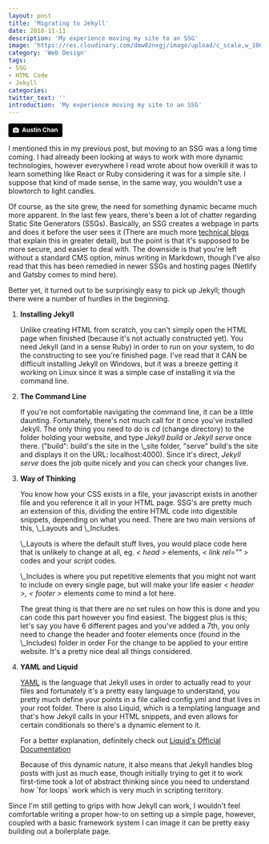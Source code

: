 ```yaml
---
layout: post
title: 'Migrating to Jekyll'
date: 2018-11-11
description: 'My experience moving my site to an SSG'
image: 'https://res.cloudinary.com/dmw0znxgj/image/upload/c_scale,w_1000/v1541954989/signs.jpg'
category: 'Web Design'
tags:
- SSG
- HTML Code
- Jekyll
categories:
twitter_text: ''
introduction: 'My experience moving my site to an SSG'
---
```

<a style="background-color:black;color:white;text-decoration:none;padding:4px 6px;font-family:-apple-system, BlinkMacSystemFont, &quot;San Francisco&quot;, &quot;Helvetica Neue&quot;, Helvetica, Ubuntu, Roboto, Noto, &quot;Segoe UI&quot;, Arial, sans-serif;font-size:12px;font-weight:bold;line-height:1.2;display:inline-block;border-radius:3px" href="https://unsplash.com/@austinchan?utm_medium=referral&amp;utm_campaign=photographer-credit&amp;utm_content=creditBadge" target="_blank" rel="noopener noreferrer" title="Download free do whatever you want high-resolution photos from Austin Chan"><span style="display:inline-block;padding:2px 3px"><svg xmlns="http://www.w3.org/2000/svg" style="height:12px;width:auto;position:relative;vertical-align:middle;top:-1px;fill:white" viewBox="0 0 32 32"><title>unsplash-logo</title><path d="M20.8 18.1c0 2.7-2.2 4.8-4.8 4.8s-4.8-2.1-4.8-4.8c0-2.7 2.2-4.8 4.8-4.8 2.7.1 4.8 2.2 4.8 4.8zm11.2-7.4v14.9c0 2.3-1.9 4.3-4.3 4.3h-23.4c-2.4 0-4.3-1.9-4.3-4.3v-15c0-2.3 1.9-4.3 4.3-4.3h3.7l.8-2.3c.4-1.1 1.7-2 2.9-2h8.6c1.2 0 2.5.9 2.9 2l.8 2.4h3.7c2.4 0 4.3 1.9 4.3 4.3zm-8.6 7.5c0-4.1-3.3-7.5-7.5-7.5-4.1 0-7.5 3.4-7.5 7.5s3.3 7.5 7.5 7.5c4.2-.1 7.5-3.4 7.5-7.5z"></path></svg></span><span style="display:inline-block;padding:2px 3px">Austin Chan</span></a>

I mentioned this in my previous post, but moving to an SSG was a long time coming. 
I had already been looking at ways to work with more dynamic technologies, however everywhere I read wrote about how overkill it was to learn something like React or Ruby considering it was for a simple site. I suppose that kind of made sense, in the same way, you wouldn't use a blowtorch to light candles.

Of course, as the site grew, the need for something dynamic became much more apparent. In the last few years, there's been a lot of chatter regarding Static Site Generators (SSGs). Basically, an SSG creates a webpage in parts and does it before the user sees it (There are much more <a href="https://css-tricks.com/building-a-jekyll-site-part-1-of-3/">technical blogs</a> that explain this in greater detail), but the point is that it's supposed to be more secure, and easier to deal with. The downside is that you're left without a standard CMS option, minus writing in Markdown, though I've also read that this has been remedied in newer SSGs and hosting pages (Netlify and Gatsby comes to mind here).

Better yet, it turned out to be surprisingly easy to pick up Jekyll; though there were a number of hurdles in the beginning. 
<ol>
  <li><strong>Installing Jekyll</strong><br>
<p>Unlike creating HTML from scratch, you can't simply open the HTML page when finished (because it's not actually constructed yet). You need Jekyll (and in a sense Ruby) in order to run on your system, to do the constructing to see you're finished page. I've read that it CAN be difficult installing Jekyll on Windows, but it was a breeze getting it working on Linux since it was a simple case of installing it via the command line.</p></li>

<li><strong>The Command Line</strong><br>
<p>If you're not comfortable navigating the command line, it can be a little daunting. Fortunately, there's not much call for it once you've installed Jekyll. The only thing you need to do is <em>cd</em> (change directory) to the folder holding your website, and type <em>Jekyll build</em> or <em>Jekyll serve</em> once there. ("build": build's the site in the \_site folder, "serve" build's the site and displays it on the URL: localhost:4000). Since it's direct, <em>Jekyll serve</em> does the job quite nicely and you can check your changes live.</p></li>

<li><strong>Way of Thinking</strong><br>
<p>You know how your CSS exists in a file, your javascript exists in another file and you reference it all in your HTML page. SSG's are pretty much an extension of this, dividing the entire HTML code into digestible snippets, depending on what you need. There are two main versions of this, \_Layouts and \_Includes.</p>
<p>\_Layouts is where the default stuff lives, you would place code here that is unlikely to change at all, eg.  <em>< head ></em> elements, <em>< link rel="" ></em> codes and your <em>script</em> codes.</p>
<p>\_Includes is where you put repetitive elements that you might not want to include on every single page, but will make your life easier <em>< header >, < footer ></em> elements come to mind a lot here.</p>
<p>The great thing is that there are no set rules on how this is done and you can code this part however you find easiest. The biggest plus is this; let's say you have 6 different pages and you've added a 7th, you only need to change the header and footer elements once (found in the \_Includes) folder in order For the change to be applied to your entire website.
  It's a pretty nice deal all things considered.</p></li>

<li><strong>YAML and Liquid</strong><br>
<p><a href="http://yaml.org/">YAML</a> is the language that Jekyll uses in order to actually read to your files and fortunately it's a pretty easy language to understand, you pretty much define your points in a file called config.yml and that lives in your root folder. There is also Liquid, which is a templating language and that's how Jekyll calls in your HTML snippets, and even allows for certain conditionals so there's a dynamic element to it.</p>
<p>For a better explanation, definitely check out <a href="https://shopify.github.io/liquid/basics/introduction">Liquid's Official Documentation</a></p>
<p>Because of this dynamic nature, it also means that Jekyll handles blog posts with just as much ease, though initially trying to get it to work first-time took a lot of abstract thinking since you need to understand how `for loops` work which is very much in scripting territory.</p></li>
</ol>

Since I'm still getting to grips with how Jekyll can work, I wouldn't feel comfortable writing a proper how-to on setting up a simple page, however, coupled with a basic framework system I can image it can be pretty easy building out a boilerplate page.

